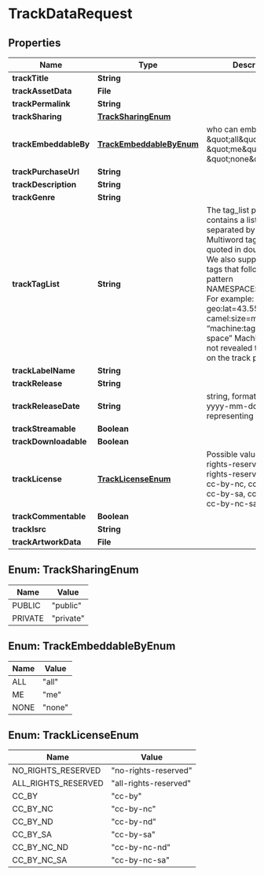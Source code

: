 

# TrackDataRequest


## Properties

| Name | Type | Description | Notes |
|------------ | ------------- | ------------- | -------------|
|**trackTitle** | **String** |  |  [optional] |
|**trackAssetData** | **File** |  |  [optional] |
|**trackPermalink** | **String** |  |  [optional] |
|**trackSharing** | [**TrackSharingEnum**](#TrackSharingEnum) |  |  [optional] |
|**trackEmbeddableBy** | [**TrackEmbeddableByEnum**](#TrackEmbeddableByEnum) | who can embed this track \&quot;all\&quot;, \&quot;me\&quot;, or \&quot;none\&quot; |  [optional] |
|**trackPurchaseUrl** | **String** |  |  [optional] |
|**trackDescription** | **String** |  |  [optional] |
|**trackGenre** | **String** |  |  [optional] |
|**trackTagList** | **String** | The tag_list property contains a list of tags separated by spaces. Multiword tags are quoted in double quotes. We also support machine tags that follow the pattern NAMESPACE:KEY&#x3D;VALUE. For example: geo:lat&#x3D;43.555 camel:size&#x3D;medium “machine:tag&#x3D;with space” Machine tags are not revealed to the user on the track pages. |  [optional] |
|**trackLabelName** | **String** |  |  [optional] |
|**trackRelease** | **String** |  |  [optional] |
|**trackReleaseDate** | **String** | string, formatted as yyyy-mm-dd, representing release date |  [optional] |
|**trackStreamable** | **Boolean** |  |  [optional] |
|**trackDownloadable** | **Boolean** |  |  [optional] |
|**trackLicense** | [**TrackLicenseEnum**](#TrackLicenseEnum) | Possible values: no-rights-reserved, all-rights-reserved, cc-by, cc-by-nc, cc-by-nd, cc-by-sa, cc-by-nc-nd, cc-by-nc-sa |  [optional] |
|**trackCommentable** | **Boolean** |  |  [optional] |
|**trackIsrc** | **String** |  |  [optional] |
|**trackArtworkData** | **File** |  |  [optional] |



## Enum: TrackSharingEnum

| Name | Value |
|---- | -----|
| PUBLIC | &quot;public&quot; |
| PRIVATE | &quot;private&quot; |



## Enum: TrackEmbeddableByEnum

| Name | Value |
|---- | -----|
| ALL | &quot;all&quot; |
| ME | &quot;me&quot; |
| NONE | &quot;none&quot; |



## Enum: TrackLicenseEnum

| Name | Value |
|---- | -----|
| NO_RIGHTS_RESERVED | &quot;no-rights-reserved&quot; |
| ALL_RIGHTS_RESERVED | &quot;all-rights-reserved&quot; |
| CC_BY | &quot;cc-by&quot; |
| CC_BY_NC | &quot;cc-by-nc&quot; |
| CC_BY_ND | &quot;cc-by-nd&quot; |
| CC_BY_SA | &quot;cc-by-sa&quot; |
| CC_BY_NC_ND | &quot;cc-by-nc-nd&quot; |
| CC_BY_NC_SA | &quot;cc-by-nc-sa&quot; |



